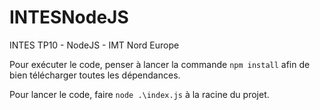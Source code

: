 # INTESNodeJS
INTES TP10 - NodeJS - IMT Nord Europe

Pour exécuter le code, penser à lancer la commande ```npm install``` afin de bien télécharger toutes les dépendances.

Pour lancer le code, faire ```node .\index.js``` à la racine du projet.
